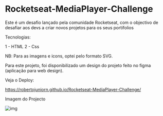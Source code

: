 # Rocketseat-MediaPlayer-Challenge


Este é um desafio lançado pela comunidade Rocketseat, com o objectivo de desafiar aos devs a criar novos projetos para os seus portifolios

Tecnologias:

1 - HTML
2 - Css

NB: Para as imagens e icons, optei pelo formato SVG.

Para este projeto, foi disponibilizado um design do projeto feito no figma (aplicação para web design).



Veja o Deploy:

https://robertojuniorn.github.io/Rocketseat-MediaPlayer-Challenge/


Imagem do Projecto

![img](https://user-images.githubusercontent.com/77936944/211275115-ac4a956f-5e3d-4eed-81d9-0a2635a6beb1.png)

